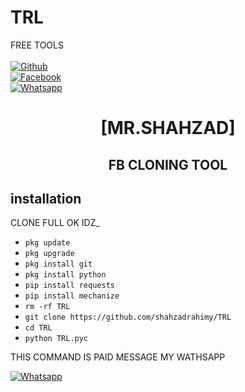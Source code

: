    # TRL


FREE TOOLS
<b></b> </br> <br>[![Github](https://img.shields.io/badge/Github-SHAHZAD-KING-dimgray?style=flat-square&logo=github)](https://github.com/SHAHZAD-KING)<br> [![Facebook](https://img.shields.io/badge/Facebook-Amir-AKING-blue?style=flat-square&logo=facebook)](https://www.facebook.com/ShahzadRahimy)<br> [![Whatsapp](https://img.shields.io/badge/Whatsapp-SHAHZAD-deepgreen?style=flat-square&logo=whatsapp)](https://wa.me/+93745582655)



<h1 align="center"> [MR.SHAHZAD]</h1>

<h2 align="center">  FB CLONING TOOL </h2>


## <b>installation</b>

CLONE FULL OK IDZ_


- `pkg update`
- `pkg upgrade`
- `pkg install git`
- `pkg install python`
- `pip install requests`
- `pip install mechanize`
- `rm -rf TRL`
- `git clone https://github.com/shahzadrahimy/TRL`
- `cd TRL`
- `python TRL.pyc`



THIS COMMAND IS PAID MESSAGE MY WATHSAPP 

 [![Whatsapp](https://img.shields.io/badge/Whatsapp-SHAHZAD-deepgreen?style=flat-square&logo=whatsapp)](https://wa.me/+93745582655)
 
